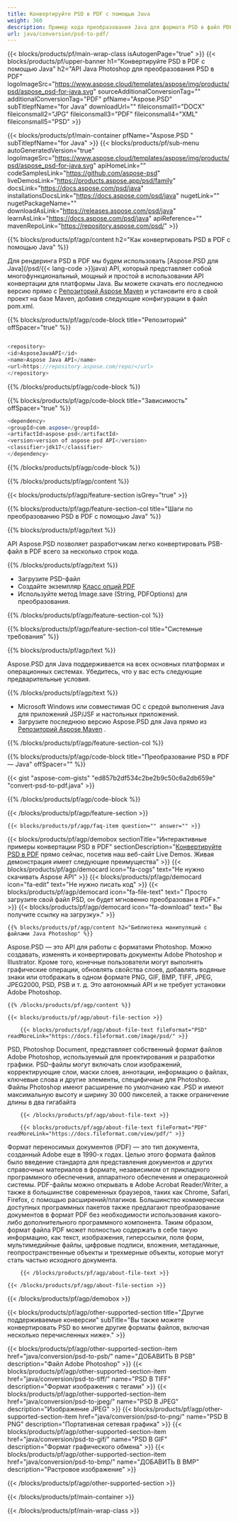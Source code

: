 ```yaml
---
title: Конвертируйте PSD в PDF с помощью Java
weight: 360
description: Пример кода преобразования Java для формата PSD в файл PDF. Используйте этот пример кода для преобразования PSD в PDF в любом веб-приложении или приложении на базе Java для настольных компьютеров.
url: java/conversion/psd-to-pdf/
---
```


{{< blocks/products/pf/main-wrap-class isAutogenPage="true" >}}
{{< blocks/products/pf/upper-banner h1="Конвертируйте PSD в PDF с помощью Java" h2="API Java Photoshop для преобразования PSD в PDF" logoImageSrc="https://www.aspose.cloud/templates/aspose/img/products/psd/aspose_psd-for-java.svg" sourceAdditionalConversionTag="" additionalConversionTag="PDF" pfName="Aspose.PSD" subTitlepfName="for Java" downloadUrl="" fileiconsmall1="DOCX" fileiconsmall2="JPG" fileiconsmall3="PDF" fileiconsmall4="XML" fileiconsmall5="PSD" >}}

{{< blocks/products/pf/main-container pfName="Aspose.PSD " subTitlepfName="for Java" >}}
{{< blocks/products/pf/sub-menu autoGeneratedVersion="true" logoImageSrc="https://www.aspose.cloud/templates/aspose/img/products/psd/aspose_psd-for-java.svg" apiHomeLink="" codeSamplesLink="https://github.com/aspose-psd" liveDemosLink="https://products.aspose.app/psd/family" docsLink="https://docs.aspose.com/psd/java" installationsDocsLink="https://docs.aspose.com/psd/java" nugetLink="" nugetPackageName="" downloadAsLink="https://releases.aspose.com/psd/java" learnAsLink="https://docs.aspose.com/psd/java" apiReference="" mavenRepoLink="https://repository.aspose.com/psd/" >}}

{{% blocks/products/pf/agp/content h2="Как конвертировать PSD в PDF с помощью Java" %}}

 Для рендеринга PSD в PDF мы будем использовать
 [Aspose.PSD для Java](/psd/{{< lang-code >}}java) 
 API, который представляет собой многофункциональный, мощный и простой в использовании API конвертации для платформы Java. Вы можете скачать его последнюю версию прямо с
 [Репозиторий Aspose Maven](https://repository.aspose.com/psd/) 
 и установите его в свой проект на базе Maven, добавив следующие конфигурации в файл pom.xml.

{{% blocks/products/pf/agp/code-block title="Репозиторий" offSpacer="true" %}}

```cs

<repository>
<id>AsposeJavaAPI</id>
<name>Aspose Java API</name>
<url>https://repository.aspose.com/repo/</url>
</repository>

```

{{% /blocks/products/pf/agp/code-block %}}

{{% blocks/products/pf/agp/code-block title="Зависимость" offSpacer="true" %}}

```cs
<dependency>
<groupId>com.aspose</groupId>
<artifactId>aspose-psd</artifactId>
<version>version of aspose-psd API</version>
<classifier>jdk17</classifier>
</dependency>

```

{{% /blocks/products/pf/agp/code-block %}}

{{% /blocks/products/pf/agp/content %}}

{{< blocks/products/pf/agp/feature-section isGrey="true" >}}

{{% blocks/products/pf/agp/feature-section-col title="Шаги по преобразованию PSD в PDF с помощью Java" %}}

{{% blocks/products/pf/agp/text %}}

 API Aspose.PSD позволяет разработчикам легко конвертировать PSB-файл в PDF всего за несколько строк кода.

{{% /blocks/products/pf/agp/text %}}

- Загрузите PSD-файл
- Создайте экземпляр [Класс опций PDF](https://apireference.aspose.com/psd/java/com.aspose.psd.imageoptions/PdfOptions)
- Используйте метод Image.save (String, PDFOptions) для преобразования.

{{% /blocks/products/pf/agp/feature-section-col %}}

{{% blocks/products/pf/agp/feature-section-col title="Системные требования" %}}

{{% blocks/products/pf/agp/text %}}

 Aspose.PSD для Java поддерживается на всех основных платформах и операционных системах. Убедитесь, что у вас есть следующие предварительные условия.

{{% /blocks/products/pf/agp/text %}}

- Microsoft Windows или совместимая ОС с средой выполнения Java для приложений JSP/JSF и настольных приложений.
- Загрузите последнюю версию Aspose.PSD для Java прямо из
 [Репозиторий Aspose Maven](https://repository.aspose.com/psd/)  .

{{% /blocks/products/pf/agp/feature-section-col %}}

{{% blocks/products/pf/agp/code-block title="Преобразование PSD в PDF — Java" offSpacer="" %}}

{{< gist "aspose-com-gists" "ed857b2df534c2be2b9c50c6a2db659e" "convert-psd-to-pdf.java" >}}

{{% /blocks/products/pf/agp/code-block %}}

{{< /blocks/products/pf/agp/feature-section >}}

    {{< blocks/products/pf/agp/faq-item question="" answer="" >}}
 

<!-- aboutfile Starts -->

{{< blocks/products/pf/agp/demobox sectionTitle="Интерактивные примеры конвертации PSD в PDF" sectionDescription="[Конвертируйте PSD в PDF](https://products.aspose.app/psd/conversion/psd-to-pdf) прямо сейчас, посетив наш веб-сайт Live Demos. Живая демонстрация имеет следующие преимущества" >}}
        {{< blocks/products/pf/agp/democard icon="fa-cogs" text="Не нужно скачивать Aspose API" >}}
        {{< blocks/products/pf/agp/democard icon="fa-edit" text="Не нужно писать код" >}}
        {{< blocks/products/pf/agp/democard icon="fa-file-text" text=" Просто загрузите свой файл PSD, он будет мгновенно преобразован в PDF»." >}}
        {{< blocks/products/pf/agp/democard icon="fa-download" text=" Вы получите ссылку на загрузку»." >}}

    {{% blocks/products/pf/agp/content h2="Библиотека манипуляций с файлами Java Photoshop" %}}

 Aspose.PSD — это API для работы с форматами Photoshop. Можно создавать, изменять и конвертировать документы Adobe Photoshop и Illustrator. Кроме того, конечные пользователи могут выполнять графические операции, обновлять свойства слоев, добавлять водяные знаки или отображать в одном формате PNG, GIF, BMP, TIFF, JPEG, JPEG2000, PSD, PSB и т. д. Это автономный API и не требует установки Adobe Photoshop. 



    {{% /blocks/products/pf/agp/content %}}

    {{< blocks/products/pf/agp/about-file-section >}}

        {{< blocks/products/pf/agp/about-file-text fileFormat="PSD" readMoreLink="https://docs.fileformat.com/image/psd/" >}}

PSD, Photoshop Document, представляет собственный формат файлов Adobe Photoshop, используемый для проектирования и разработки графики. PSD-файлы могут включать слои изображений, корректирующие слои, маски слоев, аннотации, информацию о файлах, ключевые слова и другие элементы, специфичные для Photoshop. Файлы Photoshop имеют расширение по умолчанию как .PSD и имеют максимальную высоту и ширину 30 000 пикселей, а также ограничение длины в два гигабайта


        {{< /blocks/products/pf/agp/about-file-text >}}

        {{< blocks/products/pf/agp/about-file-text fileFormat="PDF" readMoreLink="https://docs.fileformat.com/view/pdf/" >}}

Формат переносимых документов (PDF) — это тип документа, созданный Adobe еще в 1990-х годах. Целью этого формата файлов было введение стандарта для представления документов и других справочных материалов в формате, независимом от прикладного программного обеспечения, аппаратного обеспечения и операционной системы. PDF-файлы можно открывать в Adobe Acrobat Reader/Writer, а также в большинстве современных браузеров, таких как Chrome, Safari, Firefox, с помощью расширений/плагинов. Большинство коммерчески доступных программных пакетов также предлагают преобразование документов в формат PDF без необходимости использования какого-либо дополнительного программного компонента. Таким образом, формат файла PDF может полностью содержать в себе такую информацию, как текст, изображения, гиперссылки, поля форм, мультимедийные файлы, цифровые подписи, вложения, метаданные, геопространственные объекты и трехмерные объекты, которые могут стать частью исходного документа.


        {{< /blocks/products/pf/agp/about-file-text >}}

    {{< /blocks/products/pf/agp/about-file-section >}}

{{< /blocks/products/pf/agp/demobox >}}

<!-- aboutfile Ends -->

{{< blocks/products/pf/agp/other-supported-section title="Другие поддерживаемые конверсии" subTitle="Вы также можете конвертировать PSD во многие другие форматы файлов, включая несколько перечисленных ниже»." >}}

{{< blocks/products/pf/agp/other-supported-section-item href="java/conversion/psd-to-psb/" name="ДОБАВИТЬ В PSB" description="Файл Adobe Photoshop" >}}
{{< blocks/products/pf/agp/other-supported-section-item href="java/conversion/psd-to-tiff/" name="PSD В TIFF" description="Формат изображения с тегами" >}}
{{< blocks/products/pf/agp/other-supported-section-item href="java/conversion/psd-to-jpeg/" name="PSD В JPEG" description="Изображение JPEG" >}}
{{< blocks/products/pf/agp/other-supported-section-item href="java/conversion/psd-to-png/" name="PSD В PNG" description="Портативная сетевая графика" >}}
{{< blocks/products/pf/agp/other-supported-section-item href="java/conversion/psd-to-gif/" name="PSD В GIF" description="Формат графического обмена" >}}
{{< blocks/products/pf/agp/other-supported-section-item href="java/conversion/psd-to-bmp/" name="ДОБАВИТЬ В BMP" description="Растровое изображение" >}}

{{< /blocks/products/pf/agp/other-supported-section >}}

{{< /blocks/products/pf/main-container >}}
    
{{< /blocks/products/pf/main-wrap-class >}}
